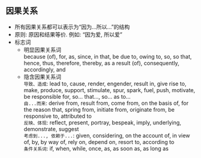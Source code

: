 ## 因果关系

* 所有因果关系都可以表示为“因为...所以...”的结构
* 原则: 原因和结果等价. 例如: “因为爱, 所以爱”
* 标志词
    * 明显因果关系词    
    because (of), for, as, since, in that, be due to, owing to, so, so that, hence, thus, therefore, thereby, as a result (of), consequently, accordingly, and
    * 隐含因果关系词    
    ` 导致、造成 `: lead to, cause, render, engender, result in, give rise to, make, produce, support, stimulate, spur, spark, fuel, push, motivate, be responsible for, so... that..., so... as to...    
    ` 由...而来 `: derive from, result from, come from, on the basis of, for the reason that, spring from, initiate from, originate from, be responsive to, attributed to    
    ` 反映、体现 `: reflect, present, portray, bespeak, imply, underlying, demonstrate, suggest    
    ` 考虑到..., 依赖于... `: given, considering, on the account of, in view of, by, by way of, rely on, depend on, resort to, according to    
    ` 条件关系词 `: if, when, while, once, as, as soon as, as long as    

